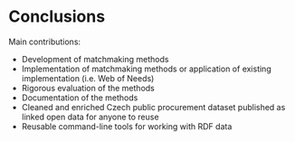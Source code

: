 # Conclusions

<!--
See p. 3, <http://fis.vse.cz/wp-content/uploads/2014/02/Standardy_zpracovani_doktorskych_praci.pdf>
-->

Main contributions:

* Development of matchmaking methods
* Implementation of matchmaking methods or application of existing implementation (i.e. Web of Needs)
* Rigorous evaluation of the methods
* Documentation of the methods
* Cleaned and enriched Czech public procurement dataset published as linked open data for anyone to reuse
* Reusable command-line tools for working with RDF data

<!-- New findings compared with the state of the art -->
